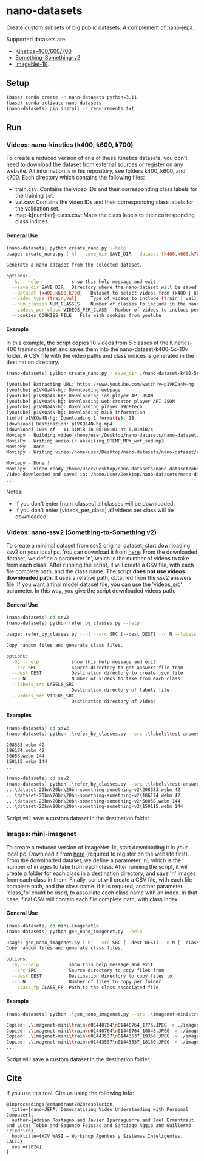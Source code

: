 # nano-datasets

Create custom subsets of big public datasets. A complement of [nano-jepa](https://github.com/BHI-Research/nano-jepa).

Supported datasets are:

* [Kinetics-400/600/700](https://github.com/cvdfoundation/kinetics-dataset)
* [Something-Something-v2](https://developer.qualcomm.com/software/ai-datasets/something-something)
* [ImageNet-1K](https://www.image-net.org/download.php).

## Setup

```bash
(base) conda create -n nano-datasets python=3.11
(base) conda activate nano-datasets
(nano-datasets) pip install -r requirements.txt
```

## Run

### Videos: nano-kinetics (k400, k600, k700)

To create a reduced version of one of these Kinetics datasets, you don't need to download the dataset from external sources or register on any website. All information is in his repository, see folders k400, k600, and k700. Each directory which contains the following files:

* train.csv: Contains the video IDs and their corresponding class labels for the training set.
* val.csv: Contains the video IDs and their corresponding class labels for the validation set.
* map-k[number]-class.csv: Maps the class labels to their corresponding class indices.

#### General Use

```bash
(nano-datasets) python create_nano.py --help
usage: create_nano.py [-h] --save_dir SAVE_DIR --dataset {k400,k600,k700} --video_type {train,val} [--num_classes NUM_CLASSES] [--videos_per_class VIDEOS_PER_CLASS] [--cookies COOKIES_FILE]

Generate a nano-dataset from the selected dataset.

options:
  -h, --help            show this help message and exit
  --save_dir SAVE_DIR   Directory where the nano-dataset will be saved
  --dataset {k400,k600,k700}   Dataset to select videos from (k400 | k600 | k700)
  --video_type {train,val}     Type of videos to include (train | val)
  --num_classes NUM_CLASSES    Number of classes to include in the nano-dataset
  --videos_per_class VIDEOS_PER_CLASS   Number of videos to include per class
  --cookies COOKIES_FILE   File with cookies from youtube
```

#### Example

In this example, the script copies 10 videos from 5 classes of the Kinetics-400 training dataset and saves them into the nano-dataset-k400-5c-10v folder. A CSV file with the video paths and class indices is generated in the destination directory.

```bash
(nano-datasets) python create_nano.py --save_dir ./nano-dataset-k400-5c-10v/ --dataset k400 --video_type train --num_classes 5 --videos_per_class 10

[youtube] Extracting URL: https://www.youtube.com/watch?v=p1VKQa4N-hg
[youtube] p1VKQa4N-hg: Downloading webpage
[youtube] p1VKQa4N-hg: Downloading ios player API JSON
[youtube] p1VKQa4N-hg: Downloading web creator player API JSON
[youtube] p1VKQa4N-hg: Downloading player a9d81eca
[youtube] p1VKQa4N-hg: Downloading m3u8 information
[info] p1VKQa4N-hg: Downloading 1 format(s): 18
[download] Destination: p1VKQa4N-hg.mp4
[download] 100% of   11.41MiB in 00:00:01 at 6.01MiB/s
Moviepy - Building video /home/user/Desktop/nano-datasets/nano-dataset/abseiling_0.mp4.
MoviePy - Writing audio in abseiling_0TEMP_MPY_wvf_snd.mp3
MoviePy - Done.                                                                                                                                                       
Moviepy - Writing video /home/user/Desktop/nano-datasets/nano-dataset/abseiling_0.mp4

Moviepy - Done !                                                                                                                                                      
Moviepy - video ready /home/user/Desktop/nano-datasets/nano-dataset/abseiling_0.mp4
Video downloaded and saved in: /home/user/Desktop/nano-datasets/nano-dataset/abseiling_0.mp4
...
```

Notes:

* If you don't enter [num_classes] all classes will be downloaded.
* If you don't enter [videos_per_class] all videos per class will be downloaded.

### Videos: nano-ssv2 (Something-to-Something v2)

To create a minimal dataset from ssv2 original dataset, start downloading ssv2 on your local pc. You can download it from [here](https://www.qualcomm.com/developer/software/something-something-v-2-dataset/downloads). From the downloaded dataset, we define a parameter 'n', which is the number of videos to take from each class. After running the script, it will create a CSV file, with each file complete path, and the class name. The script **does not use videos downloaded path**. It uses a relative path, obtained from the ssv2 answers file. If you want a final model dataset file, you can use the 'videos_src' parameter. In this way, you give the script downloaded videos path.

#### General Use

```bash
(nano-datasets) cd ssv2
(nano-datasets) python refer_by_classes.py --help

usage: refer_by_classes.py [-h] --src SRC [--dest DEST] --n N --labels_src LABELS_SRC [--videos_src VIDEOS_SRC]

Copy random files and generate class files.

options:
  -h, --help            show this help message and exit
  --src SRC             Source directory to get answers file from
  --dest DEST           Destination directory to create json file
  --n N                 Number of videos to take from each class
  --labels_src LABELS_SRC
                        Destination directory of labels file
  --videos_src VIDEOS_SRC
                        Destination directory of videos
```

#### Examples

```bash
(nano-datasets) cd ssv2
(nano-datasets) python .\refer_by_classes.py --src .\labels\test-answers.csv --dest . --n 2 --label s_src .\labels\labels.json

208583.webm 42
186174.webm 42
50058.webm 144
150115.webm 144
...
```

```bash
(nano-datasets) cd ssv2
(nano-datasets) python .\refer_by_classes.py --src .\labels\test-answers.csv --dest . --n 2 --label s_src .\labels\labels.json --videos_src "...\dataset-20bn\20bn\20bn-something-something-v2"
...\dataset-20bn\20bn\20bn-something-something-v2\208583.webm 42
...\dataset-20bn\20bn\20bn-something-something-v2\186174.webm 42
...\dataset-20bn\20bn\20bn-something-something-v2\50058.webm 144
...\dataset-20bn\20bn\20bn-something-something-v2\150115.webm 144
```

Script will save a custom dataset in the destination folder.

### Images: mini-imagenet

To create a reduced version of ImageNet-1k, start downloading it in your local pc. Download it from [here](https://www.kaggle.com/datasets/ifigotin/imagenetmini-1000) (required to register on the website first). From the downloaded dataset, we define a parameter 'n', which is the number of images to take from each class. After running the script, it will create a folder for each class in a destination directory, and save 'n' images from each class in them. Finally, script will create a CSV file, with each file complete path, and the class name. If it is required, another parameter 'class_fp' could be used, to associate each class name with an index. In that case, final CSV will contain each file complete path, with class index.

#### General Use

```bash
(nano-datasets) cd mini-imagenet1k
(nano-datasets) python gen_nano_imagenet.py --help

usage: gen_nano_imagenet.py [-h] --src SRC [--dest DEST] --n N [--class_fp CLASS_FP]
Copy random files and generate class files.

options:
  -h, --help           show this help message and exit
  --src SRC            Source directory to copy files from
  --dest DEST          Destination directory to copy files to
  --n N                Number of files to copy per folder
  --class_fp CLASS_FP  Path to the class associated file
```

#### Example

```bash
(nano-datasets) python .\gen_nano_imagenet.py --src .\imagenet-mini\train --dest . --n 2

Copied: .\imagenet-mini\train\n01440764\n01440764_1775.JPEG -> ./imagenetmini/train/n01440764\n01440764_1775.JPEG
Copied: .\imagenet-mini\train\n01440764\n01440764_10845.JPEG -> ./imagenetmini/train/n01440764\n01440764_10845.JPEG
Copied: .\imagenet-mini\train\n01443537\n01443537_19366.JPEG -> ./imagenetmini/train/n01443537\n01443537_19366.JPEG
Copied: .\imagenet-mini\train\n01443537\n01443537_18160.JPEG -> ./imagenetmini/train/n01443537\n01443537_18160.JPEG
...
```

Script will save a custom dataset in the destination folder.

## Cite

If you use this tool. Cite us using the following info:

```
@inproceedings{ermantraut2020resolucion,
  title={nano-JEPA: Democratizing Video Understanding with Personal Computer},
  author={Adrian Rostagno and Javier Iparraguirre and Joel Ermantraut and Lucas Tobio and Segundo Foissac and Santiago Aggio and Guillermo Friedrich},
  booktitle={XXV WASI – Workshop Agentes y Sistemas Inteligentes, CACIC},
  year={2024}
}
```

